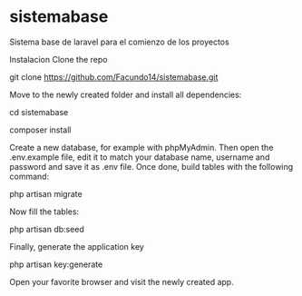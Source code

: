 # sistemabase
 Sistema base de laravel para el comienzo de los proyectos
 
Instalacion
Clone the repo

git clone https://github.com/Facundo14/sistemabase.git

Move to the newly created folder and install all dependencies:

cd sistemabase

composer install

Create a new database, for example with phpMyAdmin. Then open the .env.example file, edit it to match your database name, username and password and save it as .env file. Once done, build tables with the following command:

php artisan migrate

Now fill the tables:

php artisan db:seed

Finally, generate the application key

php artisan key:generate

Open your favorite browser and visit the newly created app.
